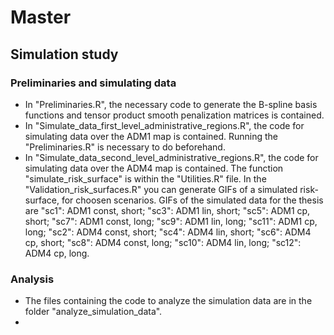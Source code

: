 # Master

## Simulation study

### Preliminaries and simulating data
- In "Preliminaries.R", the necessary code to generate the B-spline basis functions and tensor product smooth penalization matrices is contained.
- In "Simulate_data_first_level_administrative_regions.R", the code for simulating data over the ADM1 map is contained. Running the "Preliminaries.R" is necessary to do beforehand.
- In "Simulate_data_second_level_administrative_regions.R", the code for simulating data over the ADM4 map is contained.
The function "simulate_risk_surface" is within the "Utilities.R" file.
In the "Validation_risk_surfaces.R" you can generate GIFs of a simulated risk-surface, for choosen scenarios. GIFs of the simulated data for the thesis are "sc1": ADM1 const, short; "sc3": ADM1 lin, short; "sc5": ADM1 cp, short; "sc7": ADM1 const, long; "sc9": ADM1 lin, long; "sc11": ADM1 cp, long; "sc2": ADM4 const, short; "sc4": ADM4 lin, short; "sc6": ADM4 cp, short; "sc8": ADM4 const, long; "sc10": ADM4 lin, long; "sc12": ADM4 cp, long. 

### Analysis
- The files containing the code to analyze the simulation data are in the folder "analyze_simulation_data".
- 

